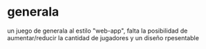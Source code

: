 # generala
un juego de generala al estilo "web-app", falta la posibilidad de aumentar/reducir la cantidad de jugadores y un diseño rpesentable
